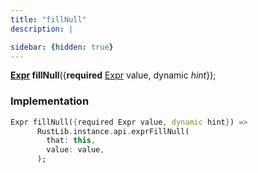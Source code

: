 ```yaml
---
title: "fillNull"
description: |

sidebar: {hidden: true}
---
```

<span class="dart-code"><strong>[Expr] fillNull</strong>({<span class="nobr"><strong>required</strong> [Expr] value</span>, <span class="nobr">dynamic <i>hint</i></span>});</span>


### Implementation
```dart
Expr fillNull({required Expr value, dynamic hint}) =>
      RustLib.instance.api.exprFillNull(
        that: this,
        value: value,
      );
```

[Expr]: /reference/classes/expr
[dynamic]: #